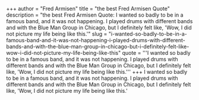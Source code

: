 +++
author = "Fred Armisen"
title = "the best Fred Armisen Quote"
description = "the best Fred Armisen Quote: I wanted so badly to be in a famous band, and it was not happening. I played drums with different bands and with the Blue Man Group in Chicago, but I definitely felt like, 'Wow, I did not picture my life being like this.'"
slug = "i-wanted-so-badly-to-be-in-a-famous-band-and-it-was-not-happening-i-played-drums-with-different-bands-and-with-the-blue-man-group-in-chicago-but-i-definitely-felt-like-wow-i-did-not-picture-my-life-being-like-this"
quote = '''I wanted so badly to be in a famous band, and it was not happening. I played drums with different bands and with the Blue Man Group in Chicago, but I definitely felt like, 'Wow, I did not picture my life being like this.'''
+++
I wanted so badly to be in a famous band, and it was not happening. I played drums with different bands and with the Blue Man Group in Chicago, but I definitely felt like, 'Wow, I did not picture my life being like this.'
